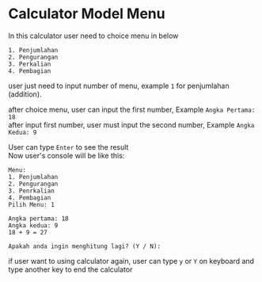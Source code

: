 # Calculator Model Menu

In this calculator user need to choice menu in below
```
1. Penjumlahan
2. Pengurangan
3. Perkalian
4. Pembagian
```
user just need to input number of menu, example `1` for penjumlahan (addition).  
  
after choice menu, user can input the first number, Example `Angka Pertama: 18`  
after input first number, user must input the second number, Example `Angka Kedua: 9`  
  
  User can type `Enter` to see the result  
  Now user's console will be like this:
  ```
  Menu:
1. Penjumlahan
2. Pengurangan
3. Penrkalian
4. Pembagian
Pilih Menu: 1

Angka pertama: 18
Angka kedua: 9
18 + 9 = 27

Apakah anda ingin menghitung lagi? (Y / N):
```

if user want to using calculator again, user can type  `y` or `Y` on keyboard and type another key to end the calculator
  
